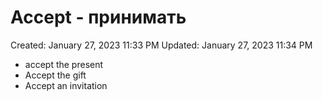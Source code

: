 # Accept - принимать

Created: January 27, 2023 11:33 PM
Updated: January 27, 2023 11:34 PM

- accept the present
- Accept the gift
- Accept an invitation